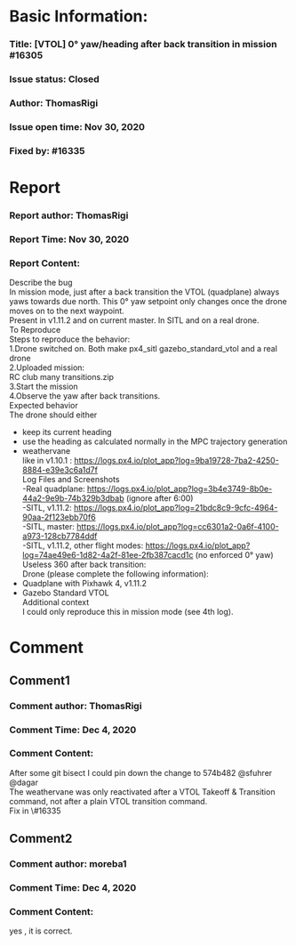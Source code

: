 # Basic Information:
### Title:  [VTOL] 0° yaw/heading after back transition in mission #16305 
### Issue status: Closed
### Author: ThomasRigi
### Issue open time: Nov 30, 2020
### Fixed by: #16335
# Report
### Report author: ThomasRigi
### Report Time: Nov 30, 2020
### Report Content:   
Describe the bug    
In mission mode, just after a back transition the VTOL (quadplane) always yaws towards due north. This 0° yaw setpoint only changes once the drone moves on to the next waypoint.  
Present in v1.11.2 and on current master. In SITL and on a real drone.  
To Reproduce    
Steps to reproduce the behavior:  
1.Drone switched on. Both make px4_sitl gazebo_standard_vtol and a real drone  
2.Uploaded mission:    
RC club many transitions.zip  
3.Start the mission  
4.Observe the yaw after back transitions.  
Expected behavior    
The drone should either  
- keep its current heading  
- use the heading as calculated normally in the MPC trajectory generation  
- weathervane    
like in v1.10.1 : https://logs.px4.io/plot_app?log=9ba19728-7ba2-4250-8884-e39e3c6a1d7f  
Log Files and Screenshots    
-Real quadplane: https://logs.px4.io/plot_app?log=3b4e3749-8b0e-44a2-9e9b-74b329b3dbab (ignore after 6:00)    
-SITL, v1.11.2: https://logs.px4.io/plot_app?log=21bdc8c9-9cfc-4964-90aa-2f123ebb70f6    
-SITL, master: https://logs.px4.io/plot_app?log=cc6301a2-0a6f-4100-a973-128cb7784ddf    
-SITL, v1.11.2, other flight modes: https://logs.px4.io/plot_app?log=74ae49e6-1d82-4a2f-81ee-2fb387cacd1c (no enforced 0° yaw)  
Useless 360 after back transition:    
Drone (please complete the following information):  
- Quadplane with Pixhawk 4, v1.11.2  
- Gazebo Standard VTOL  
Additional context    
I could only reproduce this in mission mode (see 4th log).  

# Comment
## Comment1
### Comment author: ThomasRigi
### Comment Time: Dec 4, 2020
### Comment Content:   
After some git bisect I could pin down the change to 574b482 @sfuhrer @dagar  
The weathervane was only reactivated after a VTOL Takeoff & Transition command, not after a plain VTOL transition command.  
Fix in \\\#16335  

## Comment2
### Comment author: moreba1
### Comment Time: Dec 4, 2020
### Comment Content:   
yes , it is correct.  
